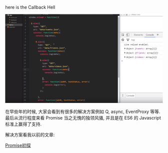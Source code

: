 <!--
 * @Author: AlexZ33 775136985@qq.com
 * @Date: 2022-08-09 11:45:14
 * @LastEditors: AlexZ33 775136985@qq.com
 * @LastEditTime: 2022-08-09 11:47:50
 * @FilePath: /Promises/如何处理回调地狱.md
 * @Description: 这是默认设置,请设置`customMade`, 打开koroFileHeader查看配置 进行设置: https://github.com/OBKoro1/koro1FileHeader/wiki/%E9%85%8D%E7%BD%AE
-->
here is the Callback Hell

![](./data/847433269-59266ba693cdb_fix732.png)

在早些年的时候, 大家会看到有很多的解决方案例如 Q, async, EventProxy 等等. 最后从流行程度来看 Promise 当之无愧的独领风骚, 并且是在 ES6 的 Javascript 标准上赢得了支持.

解决方案看我以前的文章:

[Promise初探](https://alexz33.github.io/2017/03/02/nodejs_promise/)